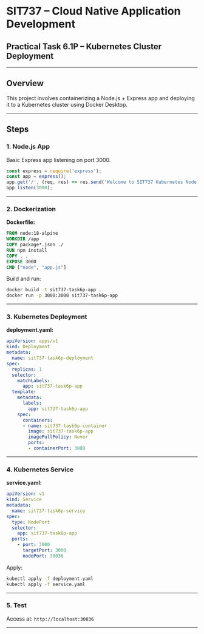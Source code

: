 # SIT737 – Cloud Native Application Development  
## Practical Task 6.1P – Kubernetes Cluster Deployment

---

## Overview

This project involves containerizing a Node.js + Express app and deploying it to a Kubernetes cluster using Docker Desktop.

---

## Steps

### 1. Node.js App

Basic Express app listening on port 3000.

```js
const express = require('express');
const app = express();
app.get('/', (req, res) => res.send('Welcome to SIT737 Kubernetes Node.js App!'));
app.listen(3000);
```

---

### 2. Dockerization

**Dockerfile:**
```Dockerfile
FROM node:18-alpine
WORKDIR /app
COPY package*.json ./
RUN npm install
COPY . .
EXPOSE 3000
CMD ["node", "app.js"]
```

Build and run:
```bash
docker build -t sit737-task6p-app .
docker run -p 3000:3000 sit737-task6p-app
```

---

### 3. Kubernetes Deployment

**deployment.yaml:**
```yaml
apiVersion: apps/v1
kind: Deployment
metadata:
  name: sit737-task6p-deployment
spec:
  replicas: 1
  selector:
    matchLabels:
      app: sit737-task6p-app
  template:
    metadata:
      labels:
        app: sit737-task6p-app
    spec:
      containers:
      - name: sit737-task6p-container
        image: sit737-task6p-app
        imagePullPolicy: Never
        ports:
        - containerPort: 3000
```

---

### 4. Kubernetes Service

**service.yaml:**
```yaml
apiVersion: v1
kind: Service
metadata:
  name: sit737-task6p-service
spec:
  type: NodePort
  selector:
    app: sit737-task6p-app
  ports:
    - port: 3000
      targetPort: 3000
      nodePort: 30036
```

Apply:
```bash
kubectl apply -f deployment.yaml
kubectl apply -f service.yaml
```

---

### 5. Test

Access at: `http://localhost:30036`

---
